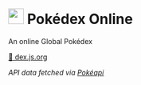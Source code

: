 <h1><img src="https://raw.githubusercontent.com/frogweezer/dex.js.org/gh-pages/favicon.png" height=31px/> Pokédex Online</h1>

An online Global Pokédex

<a target="_blank" href="https://dex.js.org">🔗 dex.js.org</a>

*API data fetched via [Pokéapi](https://pokeapi.co/)*
